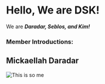 # Hello, We are DSK!
We are ***Daradar, Seblos, and Kim!***

### Member Introductions:

## Mickaellah Daradar
![This is so me](/Daradar.jpeg)
